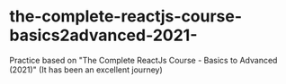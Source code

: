 # the-complete-reactjs-course-basics2advanced-2021-
Practice based on "The Complete ReactJs Course - Basics to Advanced (2021)" (It has been an excellent journey)
